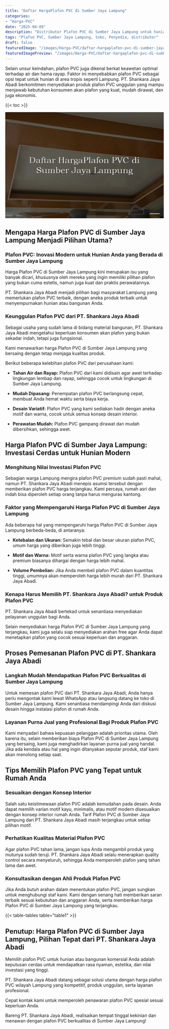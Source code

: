 ```yaml
---
title: "Daftar HargaPlafon PVC di Sumber Jaya Lampung"
categories:
- "Harga-PVC"
date: "2025-04-09"
description: "Distributor Plafon PVC di Sumber Jaya Lampung untuk hunian, kantor, dan toko. Panel unggulan, variasi motif, pilihan warna modern, beserta servis pemasangan ditangani oleh tim berpengalaman dan garansi resmi!|Servis distribusi Plafon PVC di Sumber Jaya Lampung untuk kebutuhan rumah, perkantoran, atau ritel, dengan material berkualitas dan penempatan oleh teknisi ahli dan jaminan resmi.|Solusi Plafon PVC di Sumber Jaya Lampung yang terpercaya bagi tempat tinggal, office, serta gerai, bersama panel berkualitas dan instalasi ditangani oleh tim profesional serta garansi resmi.|Distribusi Plafon PVC di Sumber Jaya Lampung bagi rumah, kantor, dan gerai, beserta panel berkualitas dan pemasangan dikerjakan oleh teknisi berpengalaman, dilengkapi beserta garansi resmi.}"
tags: "Plafon PVC, Sumber Jaya Lampung, toko, Penyedia, distributor"
draft: false
featuredImage: "/images/Harga-PVC/daftar-hargaplafon-pvc-di-sumber-jaya-lampung.png"
featuredImagePreview: "/images/Harga-PVC/daftar-hargaplafon-pvc-di-sumber-jaya-lampung.png"
---
```


Selain unsur keindahan, plafon PVC juga dikenal berkat keawetan optimal terhadap air dan hama rayap. Faktor ini menyebabkan plafon PVC sebagai opsi tepat untuk hunian di area tropis seperti Lampung. PT. Shankara Jaya Abadi berkomitmen menyediakan produk plafon PVC unggulan yang mampu menjawab kebutuhan konsumen akan plafon yang kuat, mudah dirawat, dan juga ekonomis.

{{< toc >}}

![Daftar HargaPlafon PVC di Sumber Jaya Lampung](/images/Harga-PVC/Daftar-HargaPlafon-PVC-di-Sumber-Jaya-Lampung.png)

## Mengapa Harga Plafon PVC di Sumber Jaya Lampung Menjadi Pilihan Utama?

### Plafon PVC: Inovasi Modern untuk Hunian Anda yang Berada di Sumber Jaya Lampung

Harga Plafon PVC di Sumber Jaya Lampung kini merupakan isu yang banyak dicari, khususnya oleh mereka yang ingin memiliki pilihan plafon yang bukan cuma estetis, namun juga kuat dan praktis perawatannya.

PT. Shankara Jaya Abadi menjadi pilihan bagi masyarakat Lampung yang memerlukan plafon PVC terbaik, dengan aneka produk terbaik untuk menyempurnakan hunian atau bangunan Anda.

### Keunggulan Plafon PVC dari PT. Shankara Jaya Abadi

Sebagai usaha yang sudah lama di bidang material bangunan, PT. Shankara Jaya Abadi mengetahui keperluan konsumen akan plafon yang bukan sekadar indah, tetapi juga fungsional.

Kami menawarkan harga Plafon PVC di Sumber Jaya Lampung yang bersaing dengan tetap menjaga kualitas produk.

Berikut beberapa kelebihan plafon PVC dari perusahaan kami:

- **Tahan Air dan Rayap:** Plafon PVC dari kami didisain agar awet terhadap lingkungan lembap dan rayap, sehingga cocok untuk lingkungan di Sumber Jaya Lampung.

- **Mudah Dipasang:** Penempatan plafon PVC berlangsung cepat, membuat Anda hemat waktu serta biaya kerja.

- **Desain Variatif:** Plafon PVC yang kami sediakan hadir dengan aneka motif dan warna, cocok untuk semua konsep desain interior.

- **Perawatan Mudah:** Plafon PVC gampang dirawat dan mudah dibersihkan, sehingga awet.

## Harga Plafon PVC di Sumber Jaya Lampung: Investasi Cerdas untuk Hunian Modern

### Menghitung Nilai Investasi Plafon PVC

Sebagian warga Lampung mengira plafon PVC premium sudah pasti mahal, namun PT. Shankara Jaya Abadi menepis asumsi tersebut dengan memberikan plafon PVC harga terjangkau. Kami percaya, rumah asri dan indah bisa diperoleh setiap orang tanpa harus menguras kantong.

### Faktor yang Mempengaruhi Harga Plafon PVC di Sumber Jaya Lampung

Ada beberapa hal yang mempengaruhi harga Plafon PVC di Sumber Jaya Lampung berbeda-beda, di antaranya:

- **Ketebalan dan Ukuran:** Semakin tebal dan besar ukuran plafon PVC, umum harga yang diberikan juga lebih tinggi.

- **Motif dan Warna:** Motif serta warna plafon PVC yang langka atau premium biasanya dihargai dengan harga lebih mahal.

- **Volume Pembelian:** Jika Anda membeli plafon PVC dalam kuantitas tinggi, umumnya akan memperoleh harga lebih murah dari PT. Shankara Jaya Abadi.

### Kenapa Harus Memilih PT. Shankara Jaya Abadi? untuk Produk Plafon PVC

PT. Shankara Jaya Abadi bertekad untuk senantiasa menyediakan pelayanan unggulan bagi Anda.

Selain menyediakan harga Plafon PVC di Sumber Jaya Lampung yang terjangkau, kami juga selalu siap menyediakan arahan free agar Anda dapat menetapkan plafon yang cocok sesuai keperluan dan anggaran.

## Proses Pemesanan Plafon PVC di PT. Shankara Jaya Abadi

### Langkah Mudah Mendapatkan Plafon PVC Berkualitas di Sumber Jaya Lampung

Untuk memesan plafon PVC dari PT. Shankara Jaya Abadi, Anda hanya perlu mengontak kami lewat WhatsApp atau langsung datang ke toko di Sumber Jaya Lampung. Kami senantiasa mendampingi Anda dari diskusi desain hingga instalasi plafon di rumah Anda.

### Layanan Purna Jual yang Profesional Bagi Produk Plafon PVC

Kami menyadari bahwa kepuasan pelanggan adalah prioritas utama. Oleh karena itu, selain memberikan biaya Plafon PVC di Sumber Jaya Lampung yang bersaing, kami juga menghadirkan layanan purna jual yang handal. Jika ada kendala atau hal yang ingin ditanyakan seputar produk, staf kami akan menolong setiap saat.

## Tips Memilih Plafon PVC yang Tepat untuk Rumah Anda

### Sesuaikan dengan Konsep Interior

Salah satu keistimewaan plafon PVC adalah kemudahan pada desain. Anda dapat memilih varian motif kayu, minimalis, atau motif modern disesuaikan dengan konsep interior rumah Anda. Tarif Plafon PVC di Sumber Jaya Lampung dari PT. Shankara Jaya Abadi masih terjangkau untuk setiap pilihan motif.

### Perhatikan Kualitas Material Plafon PVC

Agar plafon PVC tahan lama, jangan lupa Anda mengambil produk yang mutunya sudah teruji. PT. Shankara Jaya Abadi selalu menerapkan quality control secara menyeluruh, sehingga Anda memperoleh plafon yang tahan lama dan awet.

### Konsultasikan dengan Ahli Produk Plafon PVC

Jika Anda butuh arahan dalam menentukan plafon PVC, jangan sungkan untuk menghubungi staf kami. Kami dengan senang hati memberikan saran terbaik sesuai kebutuhan dan anggaran Anda, serta memberikan harga Plafon PVC di Sumber Jaya Lampung yang terjangkau.

{{< table-tables table="table1" >}}

## Penutup: Harga Plafon PVC di Sumber Jaya Lampung, Pilihan Tepat dari PT. Shankara Jaya Abadi

Memilih plafon PVC untuk hunian atau bangunan komersial Anda adalah keputusan cerdas untuk mendapatkan rasa nyaman, estetika, dan nilai investasi yang tinggi.

PT. Shankara Jaya Abadi datang sebagai solusi utama dengan harga plafon PVC wilayah Lampung yang kompetitif, produk unggulan, serta layanan profesional.

Cepat kontak kami untuk memperoleh penawaran plafon PVC spesial sesuai keperluan Anda.

Bareng PT. Shankara Jaya Abadi, realisaikan tempat tinggal kekinian dan menawan dengan plafon PVC berkualitas di Sumber Jaya Lampung!
